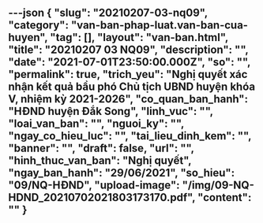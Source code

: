 ---json
{
    "slug": "20210207-03-nq09",
    "category": "van-ban-phap-luat.van-ban-cua-huyen",
    "tag": [],
    "layout": "van-ban.html",
    "title": "20210207 03 NQ09",
    "description": "",
    "date": "2021-07-01T23:50:00.000Z",
    "so": "",
    "permalink": true,
    "trich_yeu": "Nghị quyết xác nhận kết quả bầu phó Chủ tịch UBND huyện khóa V, nhiệm kỳ 2021-2026",
    "co_quan_ban_hanh": "HĐND huyện Đắk Song",
    "linh_vuc": "",
    "loai_van_ban": "",
    "nguoi_ky": "",
    "ngay_co_hieu_luc": "",
    "tai_lieu_dinh_kem": "",
    "banner": "",
    "draft": false,
    "url": "",
    "hinh_thuc_van_ban": "Nghị quyết",
    "ngay_ban_hanh": "29/06/2021",
    "so_hieu": "09/NQ-HĐND",
    "upload-image": "/img/09-NQ-HDND_20210702021803173170.pdf",
    "__content__": ""
}
---
